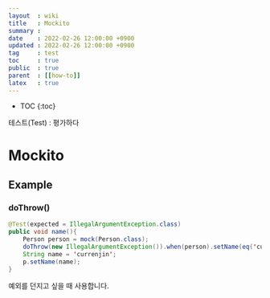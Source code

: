 ```yaml
---
layout  : wiki
title   : Mockito
summary :
date    : 2022-02-26 12:00:00 +0900
updated : 2022-02-26 12:00:00 +0900
tag     : test
toc     : true
public  : true
parent  : [[how-to]]
latex   : true
---
```

* TOC
{:toc}

테스트(Test) : 평가하다

# Mockito

## Example

### doThrow()
```java
@Test(expected = IllegalArgumentException.class)
public void name(){
    Person person = mock(Person.class);
    doThrow(new IllegalArgumentException()).when(person).setName(eq('currenjin'));
    String name = 'currenjin';
    p.setName(name);
}
```
예외를 던지고 싶을 때 사용합니다.
